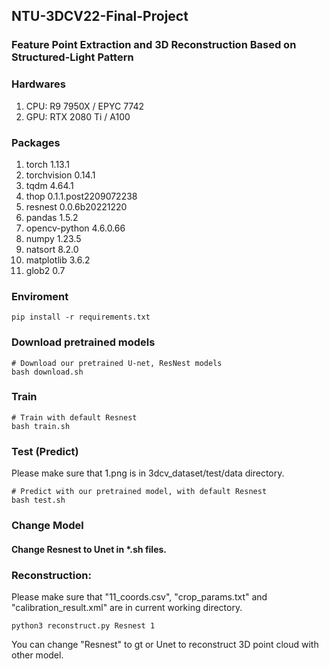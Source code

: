 
## NTU-3DCV22-Final-Project
### Feature Point Extraction and 3D Reconstruction Based on Structured-Light Pattern

### Hardwares
1.  CPU: R9 7950X / EPYC 7742
2.  GPU: RTX 2080 Ti / A100

### Packages
1.  torch 1.13.1
2.  torchvision 0.14.1
3.  tqdm 4.64.1
4.  thop 0.1.1.post2209072238
5.  resnest 0.0.6b20221220
6.  pandas 1.5.2
7.  opencv-python 4.6.0.66
8.  numpy 1.23.5
9.  natsort 8.2.0
10. matplotlib 3.6.2
11. glob2 0.7
 
### Enviroment
```shell
pip install -r requirements.txt
```

### Download pretrained models
```shell
# Download our pretrained U-net, ResNest models
bash download.sh
```

### Train 
```shell
# Train with default Resnest
bash train.sh
```

### Test (Predict)
Please make sure that 1.png is in 3dcv_dataset/test/data directory.
```shell
# Predict with our pretrained model, with default Resnest
bash test.sh
```

### Change Model
#### Change Resnest to Unet in *.sh files.

### Reconstruction:
Please make sure that "11_coords.csv", "crop_params.txt" and "calibration_result.xml" are in current working directory.
```shell
python3 reconstruct.py Resnest 1
```
You can change "Resnest" to gt or Unet to reconstruct 3D point cloud with other model.

